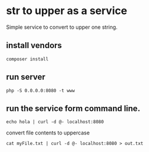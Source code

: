 str to upper as a service
======

Simple service to convert to upper one string.

## install vendors

```
composer install
```

## run server

```
php -S 0.0.0.0:8080 -t www
```

## run the service form command line.

```
echo hola | curl -d @- localhost:8080
```

convert file contents to uppercase

```
cat myFile.txt | curl -d @- localhost:8080 > out.txt
```

